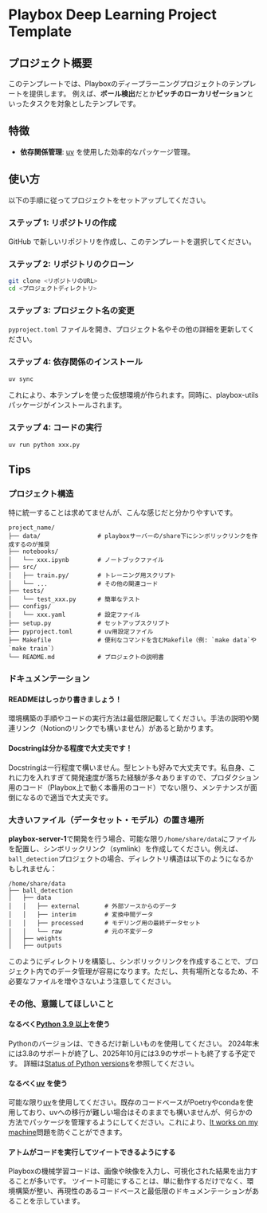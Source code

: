 # Playbox Deep Learning Project Template

## プロジェクト概要

このテンプレートでは、Playboxのディープラーニングプロジェクトのテンプレートを提供します。
例えば、**ボール検出**だとか**ピッチのローカリゼーション**といったタスクを対象としたテンプレです。

## 特徴

- **依存関係管理**: [uv](https://astral.sh/blog/uv) を使用した効率的なパッケージ管理。

## 使い方

以下の手順に従ってプロジェクトをセットアップしてください。

### ステップ 1: リポジトリの作成

GitHub で新しいリポジトリを作成し、このテンプレートを選択してください。

### ステップ 2: リポジトリのクローン

```bash
git clone <リポジトリのURL>
cd <プロジェクトディレクトリ>
```

### ステップ 3: プロジェクト名の変更

`pyproject.toml` ファイルを開き、プロジェクト名やその他の詳細を更新してください。

### ステップ 4: 依存関係のインストール

```bash
uv sync
```

これにより、本テンプレを使った仮想環境が作られます。同時に、playbox-utils パッケージがインストールされます。

### ステップ 4: コードの実行

```bash
uv run python xxx.py
```

## Tips

### プロジェクト構造

特に統一することは求めてませんが、こんな感じだと分かりやすいです。
```
project_name/
├── data/                # playboxサーバーの/share下にシンボリックリンクを作成するのが推奨
├── notebooks/
│   └── xxx.ipynb        # ノートブックファイル
├── src/
│   ├── train.py/        # トレーニング用スクリプト
│   └── ...              # その他の関連コード
├── tests/
│   └── test_xxx.py      # 簡単なテスト
├── configs/
│   └── xxx.yaml         # 設定ファイル
├── setup.py             # セットアップスクリプト
├── pyproject.toml       # uv用設定ファイル
├── Makefile             # 便利なコマンドを含むMakefile（例: `make data`や`make train`）
└── README.md            # プロジェクトの説明書
```


### ドキュメンテーション

#### READMEはしっかり書きましょう！
環境構築の手順やコードの実行方法は最低限記載してください。手法の説明や関連リンク（Notionのリンクでも構いません）があると助かります。

#### Docstringは分かる程度で大丈夫です！
Docstringは一行程度で構いません。型ヒントも好みで大丈夫です。私自身、これに力を入れすぎて開発速度が落ちた経験が多々ありますので、プロダクション用のコード（Playbox上で動く本番用のコード）でない限り、メンテナンスが面倒になるので適当で大丈夫です。

### 大きいファイル（データセット・モデル）の置き場所

**playbox-server-1**で開発を行う場合、可能な限り`/home/share/data`にファイルを配置し、シンボリックリンク（symlink）を作成してください。例えば、`ball_detection`プロジェクトの場合、ディレクトリ構造は以下のようになるかもしれません：

```
/home/share/data
├── ball_detection
│   ├── data
│   │   ├── external       # 外部ソースからのデータ
│   │   ├── interim        # 変換中間データ
│   │   ├── processed      # モデリング用の最終データセット
│   │   └── raw            # 元の不変データ
│   ├── weights
│   ├── outputs
```

このようにディレクトリを構築し、シンボリックリンクを作成することで、プロジェクト内でのデータ管理が容易になります。ただし、共有場所となるため、不必要なファイルを増やさないよう注意してください。


### その他、意識してほしいこと

#### なるべく[Python 3.9 以上](https://www.python.org/downloads/)を使う

Pythonのバージョンは、できるだけ新しいものを使用してください。
2024年末には3.8のサポートが終了し、2025年10月には3.9のサポートも終了する予定です。
詳細は[Status of Python versions](https://devguide.python.org/versions/)を参照してください。

#### なるべく[uv](https://astral.sh/blog/uv) を使う
可能な限り[uv](https://astral.sh/blog/uv)を使用してください。既存のコードベースがPoetryやcondaを使用しており、uvへの移行が難しい場合はそのままでも構いませんが、何らかの方法でパッケージを管理するようにしてください。これにより、[It works on my machine](https://dylanbeattie.net/2017/04/27/it-works-on-my-machine.html)問題を防ぐことができます。

#### アトムがコードを実行してツイートできるようにする
Playboxの機械学習コードは、画像や映像を入力し、可視化された結果を出力することが多いです。
ツイート可能にすることは、単に動作するだけでなく、環境構築が整い、再現性のあるコードベースと最低限のドキュメンテーションがあることを示しています。

